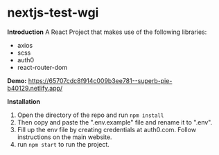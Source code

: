 
# nextjs-test-wgi

**Introduction**
A React Project that makes use of the following libraries:

- axios
- scss
- auth0
- react-router-dom

**Demo:**
https://65707cdc8f914c009b3ee781--superb-pie-b40129.netlify.app/

**Installation**

1. Open the directory of the repo and run `npm install`
2. Then copy and paste the ".env.example" file and rename it to ".env".  
3. Fill up the env file by creating credentials at auth0.com. Follow instructions on the main website.
4. run `npm start` to run the project.




